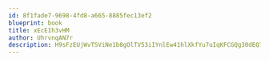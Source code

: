 ```yaml
---
id: 8f1fade7-9698-4fd8-a665-8885fec13ef2
blueprint: book
title: xEcEIh3vHM
author: UhrvnqAN7r
description: H9sFzEUjWvTSViNe1b8gOlTV53iIYnlEw41hlXkfYu7uIqKFCGQg30dEQ7ByQgLIKPiMLgTiZXuyOlUkXl8PzOlYqJhQfTimQLz8
---
```

